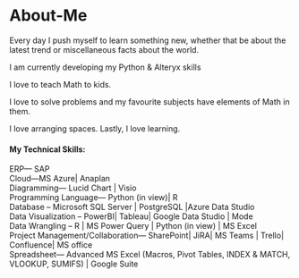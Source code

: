 # About-Me
Every day I push myself to learn something new, whether that be about the latest trend or miscellaneous facts about the world. 

I am currently developing my Python & Alteryx skills

I love to teach Math to kids. 

I love to solve problems and my favourite subjects have elements of Math in them. 

I love arranging spaces. Lastly, I love learning. 

#### My Technical Skills:  
ERP— SAP   
Cloud—MS Azure| Anaplan  
Diagramming— Lucid Chart | Visio  
Programming Language— Python (in view)| R  
Database – Microsoft SQL Server | PostgreSQL |Azure Data Studio  
Data Visualization – PowerBI| Tableau| Google Data Studio | Mode  
Data Wrangling – R | MS Power Query | Python (in view) | MS Excel  
Project Management/Collaboration— SharePoint| JiRA| MS Teams | Trello| Confluence| MS office  
Spreadsheet— Advanced MS Excel (Macros, Pivot Tables, INDEX & MATCH, VLOOKUP, SUMIFS) | Google Suite   


